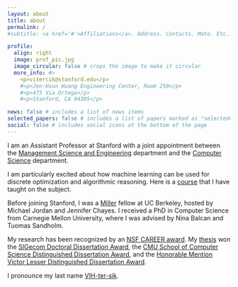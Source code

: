 ```yaml
---
layout: about
title: about
permalink: /
#subtitle: <a href='#'>Affiliations</a>. Address. Contacts. Moto. Etc.

profile:
  align: right
  image: prof_pic.jpg
  image_circular: false # crops the image to make it circular
  more_info: #>
    <p>vitercik@stanford.edu</p>
    #<p>Jen-Hsun Huang Engineering Center, Room 250</p>
    #<p>475 Via Ortega</p>
    #<p>Stanford, CA 94305</p>

news: false # includes a list of news items
selected_papers: false # includes a list of papers marked as "selected={true}"
social: false # includes social icons at the bottom of the page
---
```


I am an Assistant Professor at Stanford with a joint appointment
between the [Management Science and Engineering](https://msande.stanford.edu/) department
and the [Computer Science](https://cs.stanford.edu/) department.

I am particularly excited about how machine learning can be used for discrete
optimization and algorithmic reasoning.
Here is a [course](https://vitercik.github.io/ml4do) that I have taught on the subject.

Before joining Stanford, I was a [Miller](https://miller.berkeley.edu/)
fellow at UC Berkeley, hosted by Michael Jordan and Jennifer Chayes.
I received a PhD in Computer Science from Carnegie Mellon University,
where I was advised by Nina Balcan and Tuomas Sandholm.

My research has been recognized by an [NSF CAREER award](https://www.nsf.gov/awardsearch/showAward?AWD_ID=2338226&HistoricalAwards=false).
My [thesis](https://vitercik.github.io/assets/pdf/thesis.pdf) won the
	[SIGecom Doctoral Dissertation Award](https://www.sigecom.org/award-phd.html), the
	[CMU School of Computer Science Distinguished Dissertation Award](https://www.scs.cmu.edu/~scsfacts/dissertation.html), and the
		[Honorable Mention Victor Lesser Distinguished Dissertation Award](https://www.ifaamas.org/award-victorlesser.html).

I pronounce my last name [VIH-ter-sik](https://vitercik.github.io/assets/audio/vitercik.mp3).
